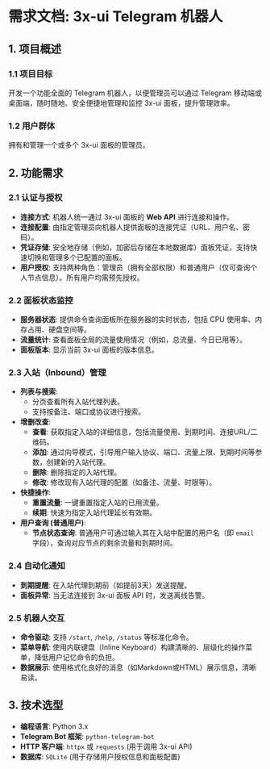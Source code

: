 # 需求文档: 3x-ui Telegram 机器人

## 1. 项目概述

### 1.1 项目目标
开发一个功能全面的 Telegram 机器人，以便管理员可以通过 Telegram 移动端或桌面端，随时随地、安全便捷地管理和监控 3x-ui 面板，提升管理效率。

### 1.2 用户群体
拥有和管理一个或多个 3x-ui 面板的管理员。

## 2. 功能需求

### 2.1 认证与授权
- **连接方式**: 机器人统一通过 3x-ui 面板的 **Web API** 进行连接和操作。
- **连接配置**: 由指定管理员向机器人提供面板的连接凭证（URL、用户名、密码）。
- **凭证存储**: 安全地存储（例如，加密后存储在本地数据库）面板凭证，支持快速切换和管理多个已配置的面板。
- **用户授权**: 支持两种角色：管理员（拥有全部权限）和普通用户（仅可查询个人节点信息）。所有用户均需预先授权。

### 2.2 面板状态监控
- **服务器状态**: 提供命令查询面板所在服务器的实时状态，包括 CPU 使用率、内存占用、硬盘空间等。
- **流量统计**: 查看面板全局的流量使用情况（例如，总流量、今日已用等）。
- **面板版本**: 显示当前 3x-ui 面板的版本信息。

### 2.3 入站（Inbound）管理
- **列表与搜索**:
    - 分页查看所有入站代理列表。
    - 支持按备注、端口或协议进行搜索。
- **增删改查**:
    - **查看**: 获取指定入站的详细信息，包括流量使用、到期时间、连接URL/二维码。
    - **添加**: 通过向导模式，引导用户输入协议、端口、流量上限、到期时间等参数，创建新的入站代理。
    - **删除**: 删除指定的入站代理。
    - **修改**: 修改现有入站代理的配置（如备注、流量、时限等）。
- **快捷操作**:
    - **重置流量**: 一键重置指定入站的已用流量。
    - **续期**: 快速为指定入站代理延长有效期。
- **用户查询 (普通用户)**:
    - **节点状态查询**: 普通用户可通过输入其在入站中配置的用户名（即 `email` 字段），查询对应节点的剩余流量和到期时间。

### 2.4 自动化通知
- **到期提醒**: 在入站代理到期前（如提前3天）发送提醒。
- **面板异常**: 当无法连接到 3x-ui 面板 API 时，发送离线告警。

### 2.5 机器人交互
- **命令驱动**: 支持 `/start`, `/help`, `/status` 等标准化命令。
- **菜单导航**: 使用内联键盘（Inline Keyboard）构建清晰的、层级化的操作菜单，降低用户记忆命令的负担。
- **数据展示**: 使用格式化良好的消息（如Markdown或HTML）展示信息，清晰易读。

## 3. 技术选型
- **编程语言**: Python 3.x
- **Telegram Bot 框架**: `python-telegram-bot`
- **HTTP 客户端**: `httpx` 或 `requests` (用于调用 3x-ui API)
- **数据库**: `SQLite` (用于存储用户授权信息和面板配置)
